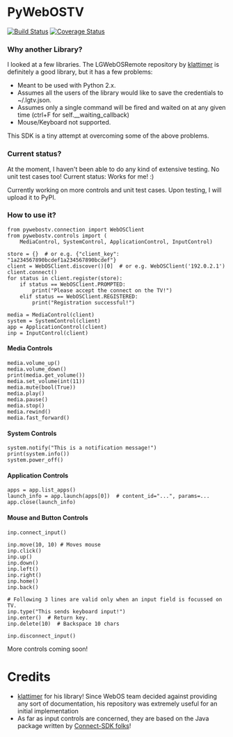 # PyWebOSTV
[![Build Status](https://api.travis-ci.org/supersaiyanmode/PyWebOSTV.svg?branch=develop)](https://travis-ci.org/supersaiyanmode/PyWebOSTV)
[![Coverage Status](https://coveralls.io/repos/github/supersaiyanmode/PyWebOSTV/badge.svg?branch=master)](https://coveralls.io/github/supersaiyanmode/PyWebOSTV?branch=master)

### Why another Library?
I looked at a few libraries. The LGWebOSRemote repository by
[klattimer](https://github.com/klattimer/LGWebOSRemote) is definitely a good library, but it has a few problems:
 - Meant to be used with Python 2.x.
 - Assumes all the users of the library would like to save the credentials to ~/.lgtv.json.
 - Assumes only a single command will be fired and waited on at any given time (ctrl+F for self.__waiting_callback)
 - Mouse/Keyboard not supported.

This SDK is a tiny attempt at overcoming some of the above problems.


### Current status?
At the moment, I haven't been able to do any kind of extensive testing. No unit test cases too! Current status: Works for me! :)

Currently working on more controls and unit test cases. Upon testing, I will upload it to PyPI.

### How to use it?

    from pywebostv.connection import WebOSClient
    from pywebostv.controls import (
        MediaControl, SystemControl, ApplicationControl, InputControl)
    
    store = {}  # or e.g. {"client_key": "1a234567890bcdef1a234567890bcdef"}
    client = WebOSClient.discover()[0]  # or e.g. WebOSClient('192.0.2.1')
    client.connect()
    for status in client.register(store):
        if status == WebOSClient.PROMPTED:
            print("Please accept the connect on the TV!")
        elif status == WebOSClient.REGISTERED:
            print("Registration successful!")
    
    media = MediaControl(client)
    system = SystemControl(client)
    app = ApplicationControl(client)
    inp = InputControl(client)
    
#### Media Controls

    media.volume_up()
    media.volume_down()
    print(media.get_volume())
    media.set_volume(int(11))
    media.mute(bool(True))
    media.play()
    media.pause()
    media.stop()
    media.rewind()
    media.fast_forward()
    
#### System Controls

    system.notify("This is a notification message!")
    print(system.info())
    system.power_off()
    
#### Application Controls

    apps = app.list_apps()
    launch_info = app.launch(apps[0])  # content_id="...", params=...
    app.close(launch_info)
    
#### Mouse and Button Controls

    inp.connect_input()

    inp.move(10, 10) # Moves mouse
    inp.click()
    inp.up()
    inp.down()
    inp.left()
    inp.right()
    inp.home()
    inp.back()
    
    # Following 3 lines are valid only when an input field is focussed on TV.
    inp.type("This sends keyboard input!")
    inp.enter()  # Return key.
    inp.delete(10)  # Backspace 10 chars
    
    inp.disconnect_input()


More controls coming soon!


# Credits
 - [klattimer](https://github.com/klattimer/LGWebOSRemote) for his library! Since WebOS team decided against providing any sort of documentation, his repository was extremely useful for an initial implementation
 - As far as input controls are concerned, they are based on the Java package written by [Connect-SDK folks](https://github.com/ConnectSDK/Connect-SDK-Android-Core/tree/master/src/com/connectsdk/service/webos)!

